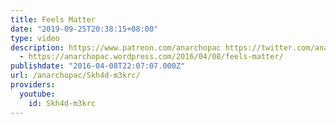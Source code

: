 ```yaml
---
title: Feels Matter
date: "2019-09-25T20:38:15+08:00"
type: video
description: https://www.patreon.com/anarchopac https://twitter.com/anarchopac Transcript
  - https://anarchopac.wordpress.com/2016/04/08/feels-matter/
publishdate: "2016-04-08T22:07:07.000Z"
url: /anarchopac/Skh4d-m3krc/
providers:
  youtube:
    id: Skh4d-m3krc
---
```

